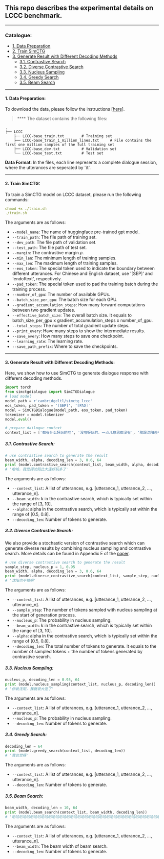 ## This repo describes the experimental details on LCCC benchmark.
****
### Catalogue:
* <a href='#data_preparation'>1. Data Preparation</a>
* <a href='#train_simctg'>2. Train SimCTG</a>
* <a href='#generate_results'>3. Generate Result with Different Decoding Methods</a>
    * <a href='#contrastive_search'>3.1. Contrastive Search</a>
    * <a href='#diverse_contrastive_search'>3.2. Diverse Contrastive Search</a>
    * <a href='#nucleus_sampling'>3.3. Nucleus Sampling</a>
    * <a href='#greedy_search'>3.4. Greedy Search</a>
    * <a href='#beam_search'>3.5. Beam Search</a>


****
<span id='data_preparation'/>

#### 1. Data Preparation:
To download the data, please follow the instructions [[here]](https://github.com/yxuansu/SimCTG/tree/main/data).

> **** The dataset contains the following files:

    .
    ├── LCCC                     
        ├── LCCC-base_train.txt        # Training set
        ├── LCCC-base_train_1_million_lines.txt     # File contains the first one million samples of the full training set
        ├── LCCC-base_dev.txt          # Validation set
        └── LCCC-base_test.txt         # Test set

**Data Format**: In the files, each line represents a complete dialogue session, where the utterances are seperated by '\t'.

****

<span id='train_simctg'/>

#### 2. Train SimCTG:
To train a SimCTG model on LCCC dataset, please run the following commands:
```yaml
chmod +x ./train.sh
./train.sh
```
The arguments are as follows:
* `--model_name`: The name of huggingface pre-trained gpt model.
* `--train_path`: The file path of training set.
* `--dev_path`: The file path of validation set.
* `--test_path`: The file path of test set.
* `--margin`: The contrastive margin $\rho$.
* `--min_len`: The minimum length of training samples.
* `--max_len`: The maximum length of training samples.
* `--eos_token`: The special token used to indicate the boundary between different utterances. For Chinese and English dataset, use '[SEP]' and 'endoftext', respectively.
* `--pad_token`: The special token used to pad the training batch during the training process.
* `--number_of_gpu`: The number of available GPUs.
* `--batch_size_per_gpu`: The batch size for each GPU.
* `--gradient_accumulation_steps`: How many forward computations between two gradient updates.
* `--effective_batch_size`: The overall batch size. It equals to batch_size_per_gpu x gradient_accumulation_steps x number_of_gpu.
* `--total_steps`: The number of total gradient update steps.
* `--print_every`: Have many steps to show the intermediate results.
* `--save_every`: How many steps to save one checkpoint.
* `--learning_rate`: The learning rate.
* `--save_path_prefix`: Where to save the checkpoints.

****
<span id='generate_results'/>

#### 3. Generate Result with Different Decoding Methods:
Here, we show how to use SimCTG to generate dialogue response with different decoding methods.
```python
import torch
from simctgdialogue import SimCTGDialogue
# load model
model_path = r'cambridgeltl/simctg_lccc'
eos_token, pad_token = '[SEP]', '[PAD]'
model = SimCTGDialogue(model_path, eos_token, pad_token)
tokenizer = model.tokenizer
model.eval()

# prepare dailogue context
context_list = ['都有什么好玩的哇', '没啥好玩的、一点儿意思都没有', '那跟沈阳差不多，还是大连好']
```
<span id='contrastive_search'/>

##### 3.1. Contrastive Search:
```python
# use contrastive search to generate the result
beam_width, alpha, decoding_len = 3, 0.6, 64
print (model.contrastive_search(context_list, beam_width, alpha, decoding_len))
# '哈哈，我觉得沈阳比大连好玩多了'
```
The arguments are as follows:
* `--context_list`: A list of utterances, e.g. [utterance_1, utterance_2, ..., utterance_n].
* `--beam_width`: k in the contrastive search, which is typically set within the range of [3, 10].
* `--alpha`: alpha in the contrastive search, which is typically set within the range of [0.5, 0.8].
* `--decoding_len`: Number of tokens to generate.

<span id='diverse_contrastive_search'/>

##### 3.2. Diverse Contrastive Search:
We also provide a stochastic version of contrastive search which can generate diverse results by combining nucleus sampling and contrastive search. More details can be found in Appendix E of the [paper]().
```python
# use diverse contrastive search to generate the result
sample_step, nucleus_p = 1, 0.95
beam_width, alpha, decoding_len = 3, 0.6, 64
print (model.diverse_contrastive_search(context_list, sample_step, nucleus_p, beam_width, alpha, decoding_len))
# '沈阳也不错啊'
```
The arguments are as follows:
* `--context_list`: A list of utterances, e.g. [utterance_1, utterance_2, ..., utterance_n].
* `--sample_step`: The number of tokens sampled with nucleus sampling at the start of generation process.
* `--nucleus_p`: The probability in nucleus sampling.
* `--beam_width`: k in the contrastive search, which is typically set within the range of [3, 10].
* `--alpha`: alpha in the contrastive search, which is typically set within the range of [0.5, 0.8].
* `--decoding_len`: The total number of tokens to generate. It equals to the number of sampled tokens + the number of tokens generated by contrastive search.

<span id='nucleus_sampling'/>

##### 3.3. Nucleus Sampling:
```python
nucleus_p, decoding_len = 0.95, 64
print (model.nucleus_sampling(context_list, nucleus_p, decoding_len))
# '你说沈阳，我就说大连了'
```
The arguments are as follows:
* `--context_list`: A list of utterances, e.g. [utterance_1, utterance_2, ..., utterance_n].
* `--nucleus_p`: The probability in nucleus sampling.
* `--decoding_len`: Number of tokens to generate.

<span id='greedy_search'/>

##### 3.4. Greedy Search:
```python
decoding_len = 64
print (model.greedy_search(context_list, decoding_len))
# '我也觉得'
```
The arguments are as follows:
* `--context_list`: A list of utterances, e.g. [utterance_1, utterance_2, ..., utterance_n].
* `--decoding_len`: Number of tokens to generate.

<span id='beam_search'/>

##### 3.5. Beam Search:
```python
beam_width, decoding_len = 10, 64
print (model.beam_search(context_list, beam_width, decoding_len))
# '哈哈哈哈哈哈哈哈哈哈哈哈哈哈哈哈哈哈哈哈哈哈哈哈哈哈哈哈哈哈哈哈哈哈哈哈哈哈哈哈哈哈哈哈哈哈哈哈哈哈哈哈哈哈哈哈哈哈哈哈哈哈哈哈'
```
The arguments are as follows:
* `--context_list`: A list of utterances, e.g. [utterance_1, utterance_2, ..., utterance_n].
* `--beam_width`: The beam width of beam search.
* `--decoding_len`: Number of tokens to generate.


